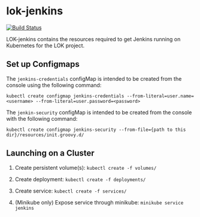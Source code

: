 # lok-jenkins

[![Build Status](https://travis-ci.org/Liatrio-LOK/lok-jenkins.svg?branch=master)](https://travis-ci.org/Liatrio-LOK/lok-jenkins)

LOK-jenkins contains the resources required to get Jenkins running on Kubernetes for the LOK project.


## Set up Configmaps

The `jenkins-credentials` configMap is intended to be created from the console using the following command:

```
kubectl create configmap jenkins-credentials --from-literal=user.name=<username> --from-literal=user.password=<password>
```

The `jenkin-security` configMap is intended to be created from the console with the following command:

```
kubectl create configmap jenkins-security --from-file={path to this dir}/resources/init.groovy.d/
```

## Launching on a Cluster

1. Create persistent volume(s): `kubectl create -f volumes/`

2. Create deployment: `kubectl create -f deployments/`

3. Create service: `kubectl create -f services/`

4. (Minikube only) Expose service through minikube: `minikube service jenkins`

